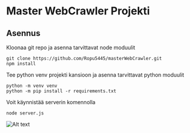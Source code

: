 # Master WebCrawler Projekti
## Asennus
Kloonaa git repo ja asenna tarvittavat node moduulit
```
git clone https://github.com/Ropu5445/masterWebCrawler.git
npm install
```
Tee python venv projekti kansioon ja asenna tarvittavat python moduulit
```
python -m venv venv
python -m pip install -r requirements.txt
```
Voit käynnistää serverin komennolla
```
node server.js
```

![Alt text](./screenshots/example.jpg?raw=true)